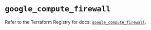 # `google_compute_firewall`

Refer to the Terraform Registry for docs: [`google_compute_firewall`](https://registry.terraform.io/providers/hashicorp/google-beta/5.43.0/docs/resources/google_compute_firewall).
